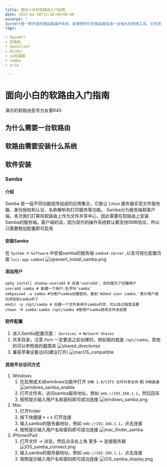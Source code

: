```yaml
---
title: 面向小白的软路由入门指南
date: 2022-04-30T13:30:00+08:00
excerpt: "
OpenWrt是一款开源的路由器操作系统，能够把你们的路由器变成一台强大的网络工具。它的灵活性和可扩展性让用户能够定制路由器的功能，让路由器发挥最大的潜力。"
tags:

- OpenWrt
- 软路由
- OpenClash
- Docker
- uu加速器
- samba
- aria

---
```


# 面向小白的软路由入门指南

演示的软路由型号为友善R4S

[//]: # (todo)

## 为什么需要一台软路由

[//]: # (todo)

## 软路由需要安装什么系统

## 软件安装

### Samba

#### 介绍
Samba 是一组不同功能程序组成的应用集合，它能让 Linux 服务器实现文件服务器、身份授权和认证、名称解析和打印服务等功能。
Samba分为服务端和客户端，本次我们打算将软路由上作为文件共享中心，因此需要在软路由上安装Samba的服务端。客户端的话，因为现代的操作系统默认都支持SMB协议，所以只需要稍加配置即可启用

#### 安装Samba

在 `System` -> `Software` 中安装samba的服务端 `samba4-server` ,以及可视化配置页面 `luci-app-samba4`
![openwrt_install_samba.png](/post/openwrt/openwrt_install_samba.png)

#### 添加用户

   ```shell
   opkg install shadow-useradd # 安装'useradd'，目的是为了创建用户
   useradd samba # 新建一个用户,名字叫'samba'
   smbpasswd -a samba #为用户samba创建密码，看到'Added user samba.'表示用户成功添加到samba中了
   mkdir -p /opt/samba # 创建一个文件夹用于samba共享，可以自己随意设置
   chown -R samba:samba /opt/samba #使用户samba获得文件夹权限
   ```

#### 软件配置

1. 进入Samba配置页面： `Services` -> `Network Shares`
2. 共享目录，注意 `Path` 一定要选之前创建的，例如我的就是 `/opt/samba`，其他的可以参照我的截图来
   ![shared_directories](/post/openwrt/shared_directories.png)
3. 兼容苹果设备访问(建议打开)
   ![macOS_compatible](/post/openwrt/macOS_compatible.png)

#### 其他平台访问方式

1. Windows
   1. 在启用或关闭windows功能中打开 `SMB 1.0/CIFS 文件共享支持` 和 `SMB直通`
      ![windows_samba_enable](/post/openwrt/windows_samba_enable.png)
   2. 打开文件夹，访问samba服务地址，例如 `smb://192.168.1.1`，然后回车
   3. 按照提示输入用户名和密码即可成功连接
      ![windows_samba.png](/post/openwrt/windows_samba.png)
2. Mac
   1. 打开finder
   2. 按下快捷键 `⌘` + `k` 打开连接
   3. 输入samba的服务器地址，例如 `smb://192.168.1.1`，点击连接
   4. 按照提示输入用户名和密码即可成功连接
      ![mac_finder_samba](/post/openwrt/mac_finder_samba.png)
3. iPhone/iPad
   1. 打开文件 -> 浏览，然后点击右上角 更多 -> 连接服务器
      ![iOS_samba_connect.png](/post/openwrt/iOS_samba_connect.png)
   2. 输入samba的服务器地址，例如 `smb://192.168.1.1`，点击连接
   3. 按照提示输入用户名和密码即可成功连接
      ![iOS_samba_display.png](/post/openwrt/iOS_samba_display.png)
